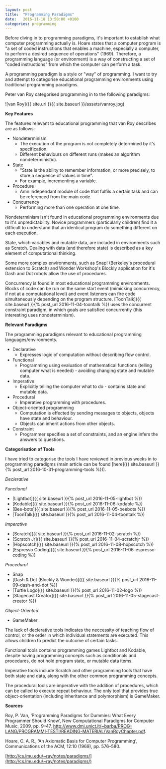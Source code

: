 ```yaml
---
layout: post
title:  "Programming Paradigms"
date:   2016-11-18 13:50:00 +0100
categories: programming
---
```


Before diving in to programming paradigms, it's important to establish what computer programming actually is. Hoare states that a computer program is "a set of coded instructions that enables a machine, especially a computer, to perform a desired sequence of operations" (1969). Therefore, a programming language (or environment) is a way of constructing a set of "coded instructions" from which the computer can perform a task.

A programming paradigm is a style or "way" of programming. I want to try and attempt to categorise educational programming environments using traditional programming paradigms.

Peter van Roy categorised programming in to the following paradigms:


![van Roy]({{ site.url }}{{ site.baseurl }}/assets/vanroy.jpg)

**Key Features**

The features relevant to educational programming that van Roy describes are as follows:

- Nondeterminism
	- The execution of the program is not completely determined by it's specification.
	- Different behaviours on different runs (makes an algorithm nondeterministic).
- State
	- "State is the ability to remember information, or more precisely, to store a sequence of values in time".
	- For example, incrementing a variable.
- Procedure
	- Amn independant module of code that fulfils a certain task and can be referenced from the main code.
- Concurrency
	- Performing more than one operation at one time.

Nondeterminism isn't found in educational programming environments due to it's unpredictability. Novice programmers (particularly children) find it a difficult to understand that an identical program do something different on each execution.

State, which variables and mutable data, are included in environments such as Scratch. Dealing with data (and therefore state) is described as a key element of computational thinking.

Some more complex environments, such as Snap! (Berkeley's procedural extension to Scratch) and Wonder Workshop's Blockly application for it's Dash and Dot robots allow the use of procedures.

Concurrency is found in most educational programming environments. Blocks of code can be run on the same start event (mimicking concurrency, if not at a computational level) and event listeners can fire code simultaneously depending on the program structure. [ToonTalk]({{ site.baseurl }}{% post_url 2016-11-04-toontalk %}) uses the concurrent constraint paradigm, in which goals are satisfied concurrently (this interesting uses nondeterminism).

**Relevant Paradigms**

The programming paradigms relevant to educational programming languages/environments.

- Declarative
	- Expresses logic of computation without describing flow control.
- Functional
	- Programming using evaluation of mathematical functions (telling computer what is needed) - avoiding changing state and mutable data.
- Imperative
	- Explicitly telling the computer what to do - contains state and mutable data.
- Procedural
	- Imperative programming with procedures.
- Object-oriented programming
	- Computation is effected by sending messages to objects, objects have state and behaviour.
	- Objects can inherit actions from other objects.
- Constraint
	- Programmer specifies a set of constraints, and an engine infers the answers to questions.

**Categorisation of Tools**

I have tried to categorise the tools I have reviewed in previous weeks in to programming paradigms (main article can be found [here]({{ site.baseurl }}{% post_url 2016-10-31-programming-tools %})).

*Declerative*

*Functional*

- [Lightbot]({{ site.baseurl }}{% post_url 2016-11-05-lightbot %})
- [Kodable]({{ site.baseurl }}{% post_url 2016-11-06-kodable %})
- [Bee-bots]({{ site.baseurl }}{% post_url 2016-11-05-beebots %})
- [ToonTalk]({{ site.baseurl }}{% post_url 2016-11-04-toontalk %})

*Imperative*

- [Scratch]({{ site.baseurl }}{% post_url 2016-11-02-scratch %})
- [Scratch Jr]({{ site.baseurl }}{% post_url 2016-11-04-scratchjr %})
- [Hopscotch]({{ site.baseurl }}{% post_url 2016-11-08-hopscotch %})
- [Espresso Coding]({{ site.baseurl }}{% post_url 2016-11-06-espresso-coding %})

*Procedural*

- Snap
- [Dash & Dot (Blockly & Wonder)]({{ site.baseurl }}{% post_url 2016-11-09-dash-and-dot %})
- [Turtle Logo]({{ site.baseurl }}{% post_url 2016-11-02-logo %})
- [Stagecast Creator]({{ site.baseurl }}{% post_url 2016-11-05-stagecast-creator %})

*Object-Oriented*

- GameMaker

The lack of declerative tools indicates the neccessity of teaching flow of control, or the order in which individual statements are executed. This allows children to predict the outcome of certain tasks.

Functional tools contains programming games Lightbot and Kodable, despite having programming concepts such as conditionals and procedures, do not hold program state, or mutable data items.

Imperative tools include Scratch and other programming tools that have both state and data, along with the other common programming concepts.

The procedural tools are imperative with the addition of procedures, which can be called to execute repeat behaviour. The only tool that provides true object-orientation (including inheritance and polymorphism) is GameMaker.

**Sources**

Roy, P. Van, ‘Programming Paradigms for Dummies: What Every Programmer Should Know’, New Computational Paradigms for Computer Music, 2009, pp. 9–47, http://www.dmi.unict.it/~barba/PROG-LANG/PROGRAMMI-TESTI/READING-MATERIAL/VanRoyChapter.pdf.

Hoare, C. A. R., ‘An Axiomatic Basis for Computer Programming’, Communications of the ACM, 12:10 (1969), pp. 576–580.

[http://cs.lmu.edu/~ray/notes/paradigms/](http://cs.lmu.edu/~ray/notes/paradigms/)
